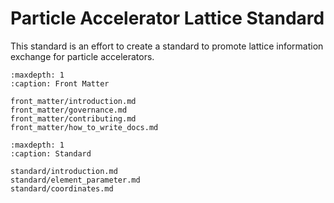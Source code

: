 # Particle Accelerator Lattice Standard

This standard is an effort to create a standard to promote lattice information exchange for particle accelerators.

```{toctree}
:maxdepth: 1
:caption: Front Matter

front_matter/introduction.md
front_matter/governance.md
front_matter/contributing.md
front_matter/how_to_write_docs.md
```

```{toctree}
:maxdepth: 1
:caption: Standard

standard/introduction.md
standard/element_parameter.md
standard/coordinates.md
```
